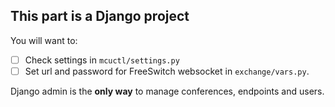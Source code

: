 ## This part is a Django project

You will want to:
- [ ] Check settings in `mcuctl/settings.py`
- [ ] Set url and password for FreeSwitch websocket in `exchange/vars.py`.

Django admin is the **only way** to manage conferences, endpoints and users.